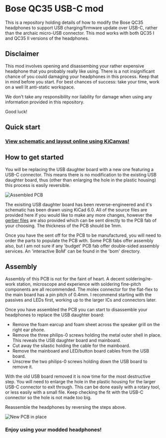 # Bose QC35 USB-C mod

This is a repository holding details of how to modify the Bose QC35 headphones
to support USB charging/firmware update over USB-C, rather than the archaic
micro-USB connector. This mod works with both QC35 I and QC35 II versions of the
headphones.

## Disclaimer

This mod involves opening and disassembing your rather expensive headphone that
you probably really like using. There is a not insignificant chance of you could
damaging your headphones in this process. Keep that in mind before you start.
For best chances of success: take your time, work on a well lit anti-static
workspace.

We don't take any responsibility nor liability for damage when using any
information provided in this repository.

Good luck!

## Quick start

### [View schematic and layout online using KiCanvas!](https://kicanvas.org/?github=https%3A%2F%2Fgithub.com%2Fjamesturton%2Fbose-qc35-usb-c)

## How to get started

You will be replacing the USB daughter board with a new one featuring a USB-C
connector. This means there is no modification to the existing USB daughter
board, thus (other than enlarging the hole in the plastic housing) this process
is easily reversible.

![Assembled PCB](https://raw.githubusercontent.com/jamesturton/bose-qc35-usb-c/main/pics/assembled.jpg)

The exisiting USB daughter board has been reverse-engineered and it's schematic
has been drawn using KiCad 6.0. All of the source files are provided here if you
would like to make any more changes, however the [gerber files](https://github.com/jamesturton/bose-qc35-usb-c/blob/main/gerber.zip?raw=true)
are also provided which can be sent directly to the PCB fab of your choosing.
The thickness of the PCB should be 1mm.

Once you have the sent off for the PCB to be manufactured, you will need to
order the parts to populate the PCB with. Some PCB fabs offer assembly also, but
I am not sure if any 'budget' PCB fab offer double-sided assembly services.
An 'interactive BoM' can be found in the 'bom' directory.

## Assembly

Assembly of this PCB is not for the faint of heart. A decent soldering/re-work
station, microscope and experience with soldering fine-pitch components are all
recommended. The molex connector for the flat-flex to the main board has a pin
pitch of 0.4mm. I recommend starting with the passives and LEDs first, working
up to the larger ICs and connectors later.

Once you have assembled the PCB you can start to disassemble your headphones to
replace the USB daughter board:
* Remove the foam earcup and foam sheet across the speaker grill on the right
ear phone.
* Remove the three philips-0 screws holding the metal outer shell in place. This
reveals the USB daughter board and mainboard.
* Cut away the silastic holding the cable for the mainboard.
* Remove the mainboard and LED/button board cables from the USB board.
* Unscrew the two philips-0 screws holding down the USB board to remove it.

With the old USB board removed it is now time for the most destructive step. You
will need to enlarge the hole in the plastic housing for the larger USB-C
connector to exit through. This can be done easily with a rotary tool, or less
easily with a small file. Keep checking the fit with the USB-C connector so the
hole is not made too big.

Reassemble the headphones by reversing the steps above.

![New PCB in place](https://raw.githubusercontent.com/jamesturton/bose-qc35-usb-c/main/pics/housing.jpg)

### Enjoy using your modded headphones!
